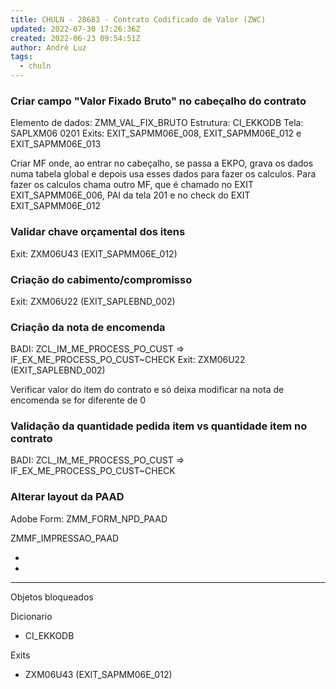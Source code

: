 ```yaml
---
title: CHULN - 28683 - Contrato Codificado de Valor (ZWC)
updated: 2022-07-30 17:26:36Z
created: 2022-06-23 09:54:51Z
author: André Luz
tags:
  - chuln
---
```


### Criar campo "Valor Fixado Bruto" no cabeçalho do contrato

Elemento de dados: ZMM_VAL_FIX_BRUTO
Estrutura: CI_EKKODB
Tela: SAPLXM06 0201
Exits: EXIT_SAPMM06E_008, EXIT_SAPMM06E_012 e EXIT_SAPMM06E_013

Criar MF onde, ao entrar no cabeçalho, se passa a EKPO, grava os dados numa tabela global e depois usa esses dados para fazer os calculos. Para fazer os calculos chama outro MF, que é chamado no EXIT EXIT_SAPMM06E_006, PAI da tela 201 e no check do EXIT EXIT_SAPMM06E_012

### Validar chave orçamental dos itens

Exit: ZXM06U43 (EXIT_SAPMM06E_012)

### Criação do cabimento/compromisso

Exit: ZXM06U22 (EXIT_SAPLEBND_002)

### Criação da nota de encomenda

BADI: ZCL_IM_ME_PROCESS_PO_CUST => IF_EX_ME_PROCESS_PO_CUST~CHECK
Exit: ZXM06U22 (EXIT_SAPLEBND_002)

Verificar valor do item do contrato e só deixa modificar na nota de encomenda se for diferente de 0

### Validação da quantidade pedida item vs quantidade item no contrato

BADI: ZCL_IM_ME_PROCESS_PO_CUST => IF_EX_ME_PROCESS_PO_CUST~CHECK

### Alterar layout da PAAD

Adobe Form: ZMM_FORM_NPD_PAAD

ZMMF_IMPRESSAO_PAAD

*
*

* * *

Objetos bloqueados

Dicionario

- CI_EKKODB

Exits

- ZXM06U43 (EXIT_SAPMM06E_012)